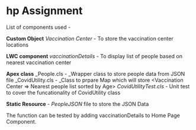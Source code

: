 # hp Assignment
List of components used - 

**Custom Object** _Vaccination Center_ - To store the vaccination center locations  

**LWC component** _vaccinationDetails_ - To display list of people based on nearest vaccination center


**Apex class**
    _People.cls - _Wrapper class to store people data from JSON file
    _CovidUtility.cls - _Class to prpare Map which will store <Vaccination Center => Nearest people list sorted by Age>
    _CovidUtilityTest.cls -_ Unit test to cover the funcationality of CovidUtility class
    
**Static Resource** - _PeopleJSON_ file to store the JSON Data

The function can be tested by adding vaccinationDetails to Home Page Component.

